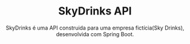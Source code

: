 <h1 align="center">SkyDrinks API</h1>

<p align="center">
    SkyDrinks é uma API construida para uma empresa fictícia(Sky Drinks), desenvolvida com Spring Boot.   
</p>
